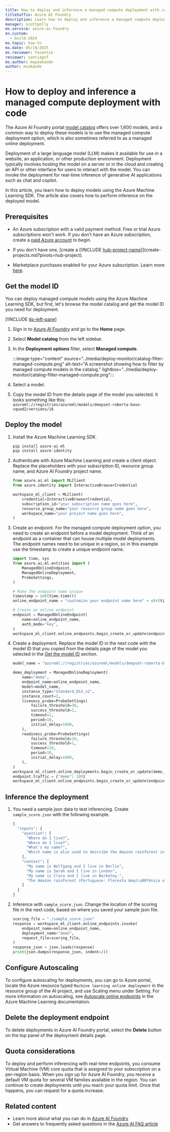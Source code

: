 ```yaml
---
title: How to deploy and inference a managed compute deployment with code
titleSuffix: Azure AI Foundry
description: Learn how to deploy and inference a managed compute deployment with code.
manager: scottpolly
ms.service: azure-ai-foundry
ms.custom:
  - build-2024
ms.topic: how-to
ms.date: 05/19/2025
ms.reviewer: fasantia 
reviewer: santiagxf
ms.author: mopeakande
author: msakande
---
```


# How to deploy and inference a managed compute deployment with code

The Azure AI Foundry portal [model catalog](../how-to/model-catalog-overview.md) offers over 1,600 models, and a common way to deploy these models is to use the managed compute deployment option, which is also sometimes referred to as a managed online deployment. 

Deployment of a large language model (LLM) makes it available for use in a website, an application, or other production environment. Deployment typically involves hosting the model on a server or in the cloud and creating an API or other interface for users to interact with the model. You can invoke the deployment for real-time inference of generative AI applications such as chat and copilot.

In this article, you learn how to deploy models using the Azure Machine Learning SDK. The article also covers how to perform inference on the deployed model.

## Prerequisites

- An Azure subscription with a valid payment method. Free or trial Azure subscriptions won't work. If you don't have an Azure subscription, create a [paid Azure account](https://azure.microsoft.com/pricing/purchase-options/pay-as-you-go) to begin.

- If you don't have one, [create a [!INCLUDE [hub-project-name](../includes/hub-project-name.md)]](create-projects.md?pivots=hub-project).

- Marketplace purchases enabled for your Azure subscription. Learn more [here](/azure/cost-management-billing/manage/enable-marketplace-purchases).

## Get the model ID

You can deploy managed compute models using the Azure Machine Learning SDK, but first, let's browse the model catalog and get the model ID you need for deployment.

[!INCLUDE [tip-left-pane](../includes/tip-left-pane.md)]

1. Sign in to [Azure AI Foundry](https://ai.azure.com/?cid=learnDocs) and go to the **Home** page.
1. Select **Model catalog** from the left sidebar.
1. In the **Deployment options** filter, select **Managed compute**.

    :::image type="content" source="../media/deploy-monitor/catalog-filter-managed-compute.png" alt-text="A screenshot showing how to filter by managed compute models in the catalog." lightbox="../media/deploy-monitor/catalog-filter-managed-compute.png"::: 

1. Select a model.
1. Copy the model ID from the details page of the model you selected. It looks something like this: `azureml://registries/azureml/models/deepset-roberta-base-squad2/versions/16`



## Deploy the model

1.  Install the Azure Machine Learning SDK.

    ```python
    pip install azure-ai-ml
    pip install azure-identity
    ```

1. Authenticate with Azure Machine Learning and create a client object. Replace the placeholders with your subscription ID, resource group name, and Azure AI Foundry project name.

    ```python
    from azure.ai.ml import MLClient
    from azure.identity import InteractiveBrowserCredential
    
    workspace_ml_client = MLClient(
        credential=InteractiveBrowserCredential,
        subscription_id="your subscription name goes here",
        resource_group_name="your resource group name goes here",
        workspace_name="your project name goes here",
    )
    ```

1. Create an endpoint. For the managed compute deployment option, you need to create an endpoint before a model deployment. Think of an endpoint as a container that can house multiple model deployments. The endpoint names need to be unique in a region, so in this example use the timestamp to create a unique endpoint name.

    ```python
    import time, sys
    from azure.ai.ml.entities import (
        ManagedOnlineEndpoint,
        ManagedOnlineDeployment,
        ProbeSettings,
    )
    
    # Make the endpoint name unique
    timestamp = int(time.time())
    online_endpoint_name = "customize your endpoint name here" + str(timestamp)
    
    # Create an online endpoint
    endpoint = ManagedOnlineEndpoint(
        name=online_endpoint_name,
        auth_mode="key",
    )
    workspace_ml_client.online_endpoints.begin_create_or_update(endpoint).wait()
    ```

1. Create a deployment. Replace the model ID in the next code with the model ID that you copied from the details page of the model you selected in the [Get the model ID](#get-the-model-id) section.

    ```python
    model_name = "azureml://registries/azureml/models/deepset-roberta-base-squad2/versions/16" 
    
    demo_deployment = ManagedOnlineDeployment(
        name="demo",
        endpoint_name=online_endpoint_name,
        model=model_name,
        instance_type="Standard_DS3_v2",
        instance_count=2,
        liveness_probe=ProbeSettings(
            failure_threshold=30,
            success_threshold=1,
            timeout=2,
            period=10,
            initial_delay=1000,
        ),
        readiness_probe=ProbeSettings(
            failure_threshold=10,
            success_threshold=1,
            timeout=10,
            period=10,
            initial_delay=1000,
        ),
    )
    workspace_ml_client.online_deployments.begin_create_or_update(demo_deployment).wait()
    endpoint.traffic = {"demo": 100}
    workspace_ml_client.online_endpoints.begin_create_or_update(endpoint).result()
    ```

## Inference the deployment

1. You need a sample json data to test inferencing. Create `sample_score.json` with the following example. 

    ```python
    {
      "inputs": {
        "question": [
          "Where do I live?",
          "Where do I live?",
          "What's my name?",
          "Which name is also used to describe the Amazon rainforest in English?"
        ],
        "context": [
          "My name is Wolfgang and I live in Berlin",
          "My name is Sarah and I live in London",
          "My name is Clara and I live in Berkeley.",
          "The Amazon rainforest (Portuguese: Floresta Amaz\u00f4nica or Amaz\u00f4nia; Spanish: Selva Amaz\u00f3nica, Amazon\u00eda or usually Amazonia; French: For\u00eat amazonienne; Dutch: Amazoneregenwoud), also known in English as Amazonia or the Amazon Jungle, is a moist broadleaf forest that covers most of the Amazon basin of South America. This basin encompasses 7,000,000 square kilometres (2,700,000 sq mi), of which 5,500,000 square kilometres (2,100,000 sq mi) are covered by the rainforest. This region includes territory belonging to nine nations. The majority of the forest is contained within Brazil, with 60% of the rainforest, followed by Peru with 13%, Colombia with 10%, and with minor amounts in Venezuela, Ecuador, Bolivia, Guyana, Suriname and French Guiana. States or departments in four nations contain \"Amazonas\" in their names. The Amazon represents over half of the planet's remaining rainforests, and comprises the largest and most biodiverse tract of tropical rainforest in the world, with an estimated 390 billion individual trees divided into 16,000 species."
        ]
      }
    }
    ```

1. Inference with `sample_score.json`. Change the location of the scoring file in the next code, based on where you saved your sample json file.

    ```python
    scoring_file = "./sample_score.json" 
    response = workspace_ml_client.online_endpoints.invoke(
        endpoint_name=online_endpoint_name,
        deployment_name="demo",
        request_file=scoring_file,
    )
    response_json = json.loads(response)
    print(json.dumps(response_json, indent=2))
    ```

## Configure Autoscaling

To configure autoscaling for deployments, you can go to Azure portal, locate the Azure resource typed `Machine learning online deployment` in the resource group of the AI project, and use Scaling menu under Setting. For more information on autoscaling, see [Autoscale online endpoints](/azure/machine-learning/how-to-autoscale-endpoints) in the Azure Machine Learning documentation. 

## Delete the deployment endpoint

To delete deployments in Azure AI Foundry portal, select the **Delete** button on the top panel of the deployment details page.

## Quota considerations

To deploy and perform inferencing with real-time endpoints, you consume Virtual Machine (VM) core quota that is assigned to your subscription on a per-region basis. When you sign up for Azure AI Foundry, you receive a default VM quota for several VM families available in the region. You can continue to create deployments until you reach your quota limit. Once that happens, you can request for a quota increase.  

## Related content

- Learn more about what you can do in [Azure AI Foundry](../what-is-azure-ai-foundry.md)
- Get answers to frequently asked questions in the [Azure AI FAQ article](../faq.yml)
